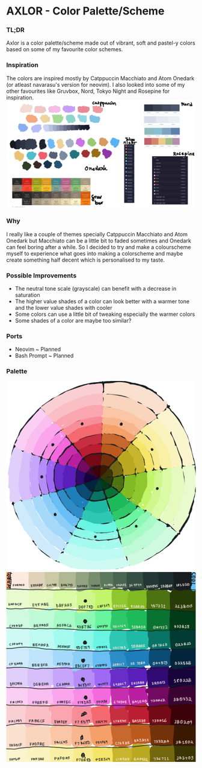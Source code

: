 # AXLOR - Color Palette/Scheme

### TL;DR
Axlor is a color palette/scheme made out of vibrant, soft and pastel-y 
colors based on some of my favourite color schemes.

### Inspiration
The colors are inspired mostly by Catppuccin Macchiato and Atom Onedark (or 
atleast navarasu's version for neovim). I also looked into some of my other 
favourites like Gruvbox, Nord, Tokyo Night and Rosepine for inspiration.
![inspiration](images/inspiration.png)

### Why
I really like a couple of themes specially Catppuccin Macchiato and Atom 
Onedark but Macchiato can be a little bit to faded sometimes and Onedark can 
feel boring after a while. So I decided to try and make a colourscheme 
myself to experience what goes into making a colorscheme and maybe create 
something half decent which is personalised to my taste.

### Possible Improvements
* The neutral tone scale (grayscale) can benefit with a decrease in 
saturation
* The higher value shades of a color can look better with a warmer tone and 
the lower value shades with cooler
* Some colors can use a little bit of tweaking especially the warmer colors
* Some shades of a color are maybe too similar?

### Ports
* Neovim ~ Planned
* Bash Prompt ~ Planned

### Palette
![palette](images/palette.png)
![color wheel](images/color_wheel.png)

